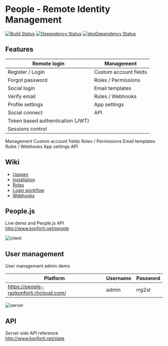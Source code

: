# People - Remote Identity Management

[![Build Status](https://travis-ci.org/konforti/people.svg?branch=master)](https://travis-ci.org/konforti/people)
[![Dependency Status](https://david-dm.org/konforti/people.svg?theme=shields.io)](https://david-dm.org/konforti/people)
[![devDependency Status](https://david-dm.org/konforti/people/dev-status.svg?theme=shields.io)](https://david-dm.org/konforti/people#info=devDependencies)

## Features

| Remote login | Management 
| --- | ---
| Register / Login | Custom account fields
| Forgot password | Roles / Permissions
| Social login | Email templates
| Verify email  | Rules / Webhooks
| Profile settings | App settings
| Social connect | API
| Token based authentication (JWT) |
| Sessions control |



Management
  Custom account fields
  Roles / Permissions
  Email templates
  Rules / Webhooks
  App settings
  API

## Wiki

* [Usages](https://github.com/konforti/people/wiki/Usages)
* [Installation](https://github.com/konforti/people/wiki/Installation)
* [Roles](https://github.com/konforti/people/wiki/Roles)
* [Login workflow](https://github.com/konforti/people/wiki/Login-workflow)
* [Webhooks](https://github.com/konforti/people/wiki/Webhooks)


## People.js
Live demo and People.js API <br>
http://www.konforti.net/people

![client](https://github.com/konforti/people/blob/master/components/web/server/public/media/g13.png)

## User management
User management admin demo

| Platform                                 | Username | Password |
| ---------------------------------------- | -------- | -------- |
|https://people-razkonforti.rhcloud.com/   | admin    | rrg2st   |

![server](https://github.com/konforti/people/blob/master/components/web/server/public/media/g12.png)

## API
Server side API reference<br>
http://www.konforti.net/slate

